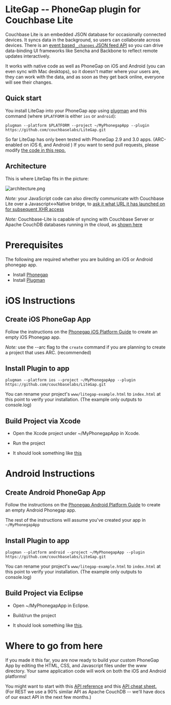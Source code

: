 # LiteGap -- PhoneGap plugin for Couchbase Lite

Couchbase Lite is an embedded JSON database for occasionally connected devices. It syncs data in the background, so users can collaborate across devices. There is an [event based `_changes` JSON feed API](http://guide.couchdb.org/draft/notifications.html) so you can drive data-binding UI frameworks like Sencha and Backbone to reflect remote updates interactively.

It works with native code as well as PhoneGap on iOS and Android (you can even sync with Mac desktops), so it doesn't matter where your users are, they can work with the data, and as soon as they get back online, everyone will see their changes.

## Quick start

You install LiteGap into your PhoneGap app using [plugman](https://github.com/apache/cordova-plugman) and this command (where `$PLATFORM` is either `ios` or `android`):

```
plugman --platform $PLATFORM --project ~/MyPhonegapApp --plugin https://github.com/couchbaselabs/LiteGap.git
```

So far LiteGap has only been tested with PhoneGap 2.9 and 3.0 apps. (ARC-enabled on iOS 6, and Android ) If you want to send pull requests, please modify [the code in this repo.](https://github.com/couchbaselabs/couchbase-lite-phonegap-plugin-builder)

## Architecture

This is where LiteGap fits in the picture:

![architecture.png](http://cl.ly/image/3b15030Y3f0q/couchbase-lite-phonegap-plugin-android.png)

_Note:_ your JavaScript code can also directly communicate with Couchbase Lite over a Javascript<->Native bridge, to [ask it what URL it has launched on for subsequent XHR access](https://github.com/couchbaselabs/LiteGap/blob/master/www/litegap-example.html)

_Note:_ Couchbase-Lite is capable of syncing with Couchbase Server or Apache CouchDB databases running in the cloud, as [shown here](https://github.com/couchbase/couchbase-lite-android)

# Prerequisites

The following are required whether you are building an iOS or Android phonegap app.

* Install [Phonegap](http://phonegap.com/download/)
* Install [Plugman](https://github.com/apache/cordova-plugman)

# iOS Instructions

## Create iOS PhoneGap App

Follow the instructions on the [Phonegap iOS Platform Guide](http://docs.phonegap.com/en/2.9.0/guide_getting-started_ios_index.md.html#iOS%20Platform%20Guide) to create an empty iOS Phonegap app.

_Note:_ use the --arc flag to the `create` command if you are planning to create a project that uses ARC. (recommended)

## Install Plugin to app

```
plugman --platform ios --project ~/MyPhonegapApp --plugin https://github.com/couchbaselabs/LiteGap.git
```

You can rename your project's `www/litegap-example.html` to `index.html` at this point to verify your installation. (The example only outputs to console.log)

## Build Project via Xcode

* Open the Xcode project under ~/MyPhonegapApp in Xcode.

* Run the project

* It should look something like [this](http://cl.ly/image/3B2d243C003d/Screen%20Shot%202013-07-12%20at%202.15.53%20PM.png)

# Android Instructions

## Create Android PhoneGap App

Follow the instructions on the [Phonegap Android Platform Guide](http://docs.phonegap.com/en/2.9.0/guide_getting-started_android_index.md.html#Android%20Platform%20Guide) to create an empty Android Phonegap app.

The rest of the instructions will assume you've created your app in `~/MyPhonegapApp`

## Install Plugin to app

```
plugman --platform android --project ~/MyPhonegapApp --plugin https://github.com/couchbaselabs/LiteGap.git

```

You can rename your project's `www/litegap-example.html` to `index.html` at this point to verify your installation. (The example only outputs to console.log)

## Build Project via Eclipse

* Open ~/MyPhonegapApp in Eclipse.

* Build/run the project

* It should look something like [this](http://cl.ly/image/1O1v310s3Y3p/Screen%20Shot%202013-07-12%20at%2012.23.08%20PM.png).

# Where to go from here

If you made it this far, you are now ready to build your custom PhoneGap App by editing the HTML, CSS, and Javascript files under the www directory.  Your same application code will work on both the iOS and Android platforms!

You might want to start with this [API reference](https://github.com/couchbase/couchbase-lite-ios/wiki/Guide%3A-REST) and this [API cheat sheet.](http://docs.couchdb.org/en/latest/api/reference.html) (For REST we use a 90% similar API as Apache CouchDB -- we'll have docs of our exact API in the next few months.)
